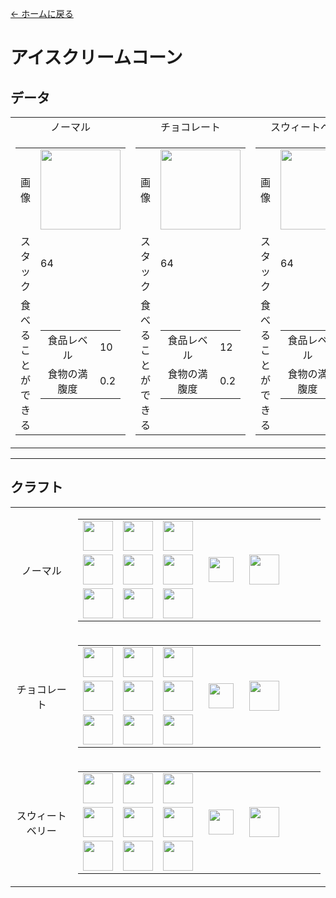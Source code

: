 [← ホームに戻る](../)
# アイスクリームコーン

## データ
<table>
    <tr>
        <td align="center">ノーマル</td>
        <td align="center">チョコレート</td>
        <td align="center">スウィートベリー</td>
    </tr>
    <tr>
        <td>
            <table>
                <tr><td align="end">画像</td><td><img src="https://i.imgur.com/ARtw2Tg.png" width="128"/></td></tr>
                <tr><td align="end">スタック</td><td>64</td></tr>
                <tr>
                    <td align="end">食べることができる</td>
                    <td>
                        <table>
                            <tr><td align="center">食品レベル</td><td align="start">10</td></tr>
                            <tr><td align="center">食物の満腹度</td><td align="start">0.2</td></tr>
                        </table>
                    </td>
                </tr>
            </table>
        </td>
        <td>
            <table>
                <tr><td align="end">画像</td><td><img src="https://i.imgur.com/x6kVTMg.png" width="128"/></td></tr>
                <tr><td align="end">スタック</td><td>64</td></tr>
                <tr>
                    <td align="end">食べることができる</td>
                    <td>
                        <table>
                            <tr><td align="center">食品レベル</td><td align="start">12</td></tr>
                            <tr><td align="center">食物の満腹度</td><td align="start">0.2</td></tr>
                        </table>
                    </td>
                </tr>
            </table>
        </td>
        <td>
            <table>
                <tr><td align="end">画像</td><td><img src="https://i.imgur.com/vBF6NFM.png" width="128"/></td></tr>
                <tr><td align="end">スタック</td><td>64</td></tr>
                <tr>
                    <td align="end">食べることができる</td>
                    <td>
                        <table>
                            <tr><td align="center">食品レベル</td><td align="start">11</td></tr>
                            <tr><td align="center">食物の満腹度</td><td align="start">0.2</td></tr>
                        </table>
                    </td>
                </tr>
            </table>
        </td>
    </tr>
</table>

---

## クラフト
<table>
    <tr>
        <td align="center">ノーマル</td>
        <td>
            <table>
                <tr><td><img src="https://i.imgur.com/KgS5h2t.png" width="48"/></td><td><img src="https://i.imgur.com/KgS5h2t.png" width="48"/></td><td><img src="https://i.imgur.com/KgS5h2t.png" width="48"/></td><td colspan="3"></td></tr>
                <tr><td><img src="https://i.imgur.com/kKV6nDy.png" width="48"/></td><td><img src="https://i.imgur.com/K971eZe.png" width="48"/></td><td><img src="https://i.imgur.com/kKV6nDy.png" width="48"/></td><td width="70" align="center"><img src="https://i.imgur.com/VE0KqIE.png" width="40"/></td><td><img src="https://i.imgur.com/ARtw2Tg.png" width="48"/></td><td width="70"></td></tr>
                <tr><td><img src="https://i.imgur.com/wl43BjZ.png" width="48"/></td><td><img src="https://i.imgur.com/kKV6nDy.png" width="48"/></td><td><img src="https://i.imgur.com/wl43BjZ.png" width="48"/></td><td colspan="3"></td></tr>
            </table>
        </td>
    </tr>
    <tr>
        <td align="center">チョコレート</td>
        <td>
            <table>
                <tr><td><img src="https://i.imgur.com/KgS5h2t.png" width="48"/></td><td><img src="https://i.imgur.com/KgS5h2t.png" width="48"/></td><td><img src="https://i.imgur.com/KgS5h2t.png" width="48"/></td><td colspan="3"></td></tr>
                <tr><td><img src="https://i.imgur.com/kKV6nDy.png" width="48"/></td><td><img src="https://i.imgur.com/j8F7WrL.png" width="48"/></td><td><img src="https://i.imgur.com/kKV6nDy.png" width="48"/></td><td width="70" align="center"><img src="https://i.imgur.com/VE0KqIE.png" width="40"/></td><td><img src="https://i.imgur.com/x6kVTMg.png" width="48"/></td><td width="70"></td></tr>
                <tr><td><img src="https://i.imgur.com/wl43BjZ.png" width="48"/></td><td><img src="https://i.imgur.com/kKV6nDy.png" width="48"/></td><td><img src="https://i.imgur.com/wl43BjZ.png" width="48"/></td><td colspan="3"></td></tr>
            </table>
        </td>
    </tr>
    <tr>
        <td align="center">スウィートベリー</td>
        <td>
            <table>
                <tr><td><img src="https://i.imgur.com/KgS5h2t.png" width="48"/></td><td><img src="https://i.imgur.com/KgS5h2t.png" width="48"/></td><td><img src="https://i.imgur.com/KgS5h2t.png" width="48"/></td><td colspan="3"></td></tr>
                <tr><td><img src="https://i.imgur.com/kKV6nDy.png" width="48"/></td><td><img src="https://i.imgur.com/KOwY1bL.png" width="48"/></td><td><img src="https://i.imgur.com/kKV6nDy.png" width="48"/></td><td width="70" align="center"><img src="https://i.imgur.com/VE0KqIE.png" width="40"/></td><td><img src="https://i.imgur.com/vBF6NFM.png" width="48"/></td><td width="70"></td></tr>
                <tr><td><img src="https://i.imgur.com/wl43BjZ.png" width="48"/></td><td><img src="https://i.imgur.com/kKV6nDy.png" width="48"/></td><td><img src="https://i.imgur.com/wl43BjZ.png" width="48"/></td><td colspan="3"></td></tr>
            </table>
        </td>
    </tr>
</table>
